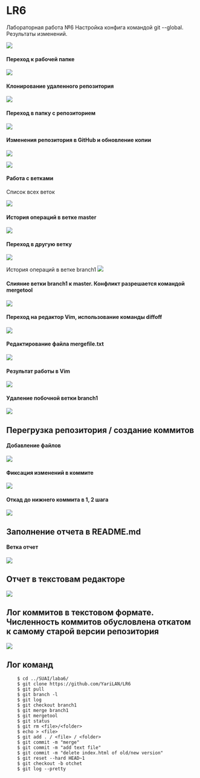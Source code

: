 # LR6
Лабораторная работа №6
Настройка конфига командой git --global. Результаты изменений.

![](ForLABA6/НАЧАло.png)

#### Переход к рабочей папке

![](ForLABA6/RouteToFile.png)

#### Клонирование удаленного репозитория

![](ForLABA6/Clone.png)

#### Переход в папку с репозиторием

![](ForLABA6/AddRepositoryWithReadyFile.png)

#### Изменения репозитория в GitHub и обновление копии 

![](ForLABA6/HZ.png)

![](ForLABA6/GitPullLL.png)

#### Работа с ветками
 Список всех веток

![](ForLABA6/SPISOk.png)

#### История операций в ветке master

![](ForLABA6/Story.png)

#### Переход в другую ветку
![](ForLABA6/Переходнабренч.png)

История операций в ветке branch1
![](ForLABA6/Branch1.png)
#### Слияние ветки branch1 к master. Конфликт разрешается командой mergetool
![](ForLABA6/MErge.png)
#### Переход на редактор Vim, использование команды diffoff
![](ForLABA6/Diff.png)
#### Редактирование файла mergefile.txt
![](ForLABA6/Применениеdiffoff.png)
#### Результат работы в Vim
![](ForLABA6/Результатmergetool.png)
#### Удаление побочной ветки branch1
![](ForLABA6/Удалениеветки.png)
## Перегрузка репозитория / создание коммитов
#### Добавление файлов
![](ForLABA6/Добавлениефайлов.png)
#### Фиксация изменений в коммите
![](ForLABA6/Всекоммиты.png) 
#### Откад до нижнего коммита в 1, 2 шага
![](ForLABA6/Откатдонижнегокоммита.png) 

## Заполнение отчета в README.md
#### Ветка отчет
![](ForLABA6/Отчет.png) 
## Отчет в текстовам редакторе
![](ForLABA6/Работа.png)

## Лог коммитов в текстовом формате. Численность коммитов обусловлена откатом к самому старой версии репозитория
![](ForLABA6/Комитинг.png)

## Лог команд
```
    $ cd ../SUAI/laba6/
    $ git clone https://github.com/YariLAN/LR6
    $ git pull
    $ git branch -l
    $ git log
    $ git checkout branch1
    $ git merge branch1
    $ git mergetool
    $ git status
    $ git rm <file>/<folder>
    $ echo > <file>
    $ git add . / <file> / <folder>
    $ git commit -m "merge"
    $ git commit -m "add text file"
    $ git commit -m "delete index.html of old/new version"
    $ git reset --hard HEAD~1
    $ git checkout -b otchet
    $ git log --pretty 
```
####